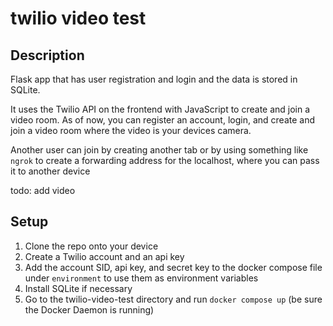 # twilio video test

## Description
Flask app that has user registration and login and the data is stored in SQLite. 

It uses the Twilio API on the frontend with JavaScript to create and join a video room. As of now, you can register an account, login, and create and join a video room where the video is your devices camera. 

Another user can join by creating another tab or by using something like `ngrok` to create a forwarding address for the localhost, where you can pass it to another device 

todo: add video 

## Setup

1. Clone the repo onto your device
2. Create a Twilio account and an api key
3. Add the account SID, api key, and secret key to the docker compose file under `environment` to use them as environment variables
4. Install SQLite if necessary 
5. Go to the twilio-video-test directory and run `docker compose up` (be sure the Docker Daemon is running)



